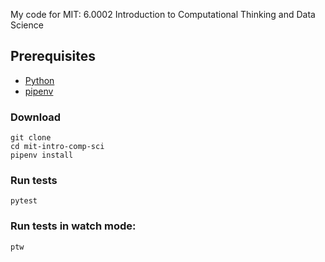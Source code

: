 My code for MIT: 6.0002 Introduction to Computational Thinking and Data Science

## Prerequisites

- [Python](https://www.python.org/)
- [pipenv](https://github.com/pypa/pipenv)

### Download

```
git clone
cd mit-intro-comp-sci
pipenv install
```

### Run tests

```
pytest
```

### Run tests in watch mode:

```
ptw
```

